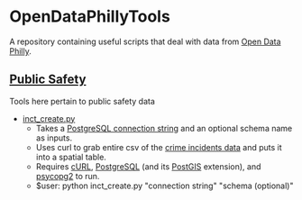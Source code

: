 # OpenDataPhillyTools
A repository containing useful scripts that deal with data from [Open Data Philly](https://www.opendataphilly.org/).

## [Public Safety](https://github.com/cfh294/OpenDataPhillyTools/tree/master/Public%20%20Safety)
Tools here pertain to public safety data

* [inct_create.py](https://github.com/cfh294/OpenDataPhillyTools/blob/master/Public%20%20Safety/inct_create.py)
    - Takes a [PostgreSQL connection string](https://wiki.postgresql.org/wiki/Using_psycopg2_with_PostgreSQL#Connect_to_Postgres) and an optional schema name as inputs.
    - Uses curl to grab entire csv of the [crime incidents data](https://www.opendataphilly.org/dataset/crime-incidents) and puts it into a spatial table.
    - Requires [cURL](https://curl.haxx.se/), [PostgreSQL](https://www.postgresql.org/) (and its [PostGIS](http://www.postgis.net/) extension), and [psycopg2](http://initd.org/psycopg/) to run.
    - $user: python inct_create.py "connection string" "schema (optional)"



